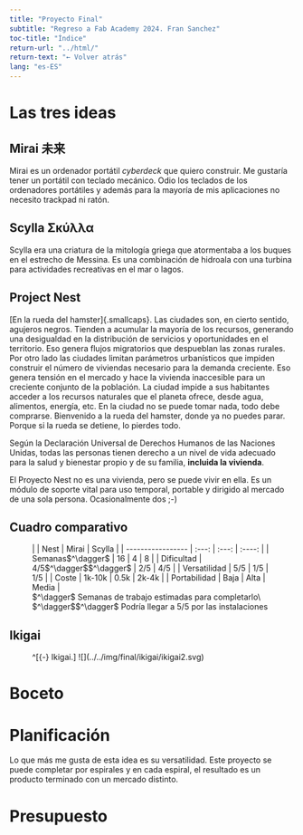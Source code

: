 ```yaml
---
title: "Proyecto Final"
subtitle: "Regreso a Fab Academy 2024. Fran Sanchez"
toc-title: "Índice"
return-url: "../html/"
return-text: "← Volver atrás"
lang: "es-ES"
---
```


# Las tres ideas

## Mirai 未来
Mirai es un ordenador portátil *cyberdeck* que quiero construir. Me gustaría tener un portátil con teclado mecánico. Odio los teclados de los ordenadores portátiles y además para la mayoría de mis aplicaciones no necesito trackpad ni ratón.

## Scylla Σκύλλα
Scylla era una criatura de la mitología griega que atormentaba a los buques en el estrecho de Messina. Es una combinación de hidroala con una turbina para actividades recreativas en el mar o lagos.

## Project Nest
[En la rueda del hamster]{.smallcaps}. Las ciudades son, en cierto sentido, agujeros negros. Tienden a acumular la mayoría de los recursos, generando una desigualdad en la distribución de servicios y oportunidades en el territorio. Eso genera flujos migratorios que despueblan las zonas rurales. Por otro lado las ciudades limitan parámetros urbanísticos que impiden construir el número de viviendas necesario para la demanda creciente. Eso genera tensión en el mercado y hace la vivienda inaccesible para un creciente conjunto de la población. La ciudad impide a sus habitantes acceder a los recursos naturales que el planeta ofrece, desde agua, alimentos, energía, etc. En la ciudad no se puede tomar nada, todo debe comprarse. Bienvenido a la rueda del hamster, donde ya no puedes parar. Porque si la rueda se detiene, lo pierdes todo.

Según la Declaración Universal de Derechos Humanos de las Naciones Unidas, todas las personas tienen derecho a un nivel de vida adecuado para la salud y bienestar propio y de su familia, **incluida la vivienda**.

El Proyecto Nest no es una vivienda, pero se puede vivir en ella. Es un módulo de soporte vital para uso temporal, portable y dirigido al mercado de una sola persona. Ocasionalmente dos ;-) 

## Cuadro comparativo
<figure>
|                   | Nest  | Mirai | Scylla |
| ----------------- | :---: | :---: | :----: |
| Semanas$^\dagger$ |  16   |   4   |   8    |
| Dificultad        |  4/5$^\dagger$$^\dagger$  |  2/5  |  4/5   |
| Versatilidad      | 5/5   | 1/5  | 1/5  |
| Coste             |  1k-10k  |  0.5k  |  2k-4k   |
| Portabilidad      | Baja  | Alta  | Media  |
<figcaption>
$^\dagger$ Semanas de trabajo estimadas para completarlo\
$^\dagger$$^\dagger$ Podría llegar a 5/5 por las instalaciones
</figcaption>
</figure>

## Ikigai

<figure>
^[{-} Ikigai.]
![](../../img/final/ikigai/ikigai2.svg)
</figure>

# Boceto

# Planificación
Lo que más me gusta de esta idea es su versatilidad. Este proyecto se puede completar por espirales y en cada espiral, el resultado es un producto terminado con un mercado distinto. 

# Presupuesto
